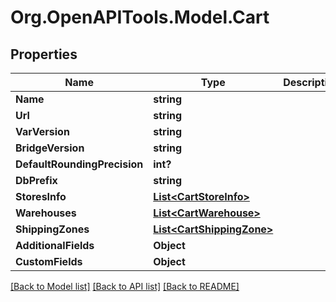 # Org.OpenAPITools.Model.Cart

## Properties

Name | Type | Description | Notes
------------ | ------------- | ------------- | -------------
**Name** | **string** |  | [optional] 
**Url** | **string** |  | [optional] 
**VarVersion** | **string** |  | [optional] 
**BridgeVersion** | **string** |  | [optional] 
**DefaultRoundingPrecision** | **int?** |  | [optional] 
**DbPrefix** | **string** |  | [optional] 
**StoresInfo** | [**List&lt;CartStoreInfo&gt;**](CartStoreInfo.md) |  | [optional] 
**Warehouses** | [**List&lt;CartWarehouse&gt;**](CartWarehouse.md) |  | [optional] 
**ShippingZones** | [**List&lt;CartShippingZone&gt;**](CartShippingZone.md) |  | [optional] 
**AdditionalFields** | **Object** |  | [optional] 
**CustomFields** | **Object** |  | [optional] 

[[Back to Model list]](../README.md#documentation-for-models) [[Back to API list]](../README.md#documentation-for-api-endpoints) [[Back to README]](../README.md)

